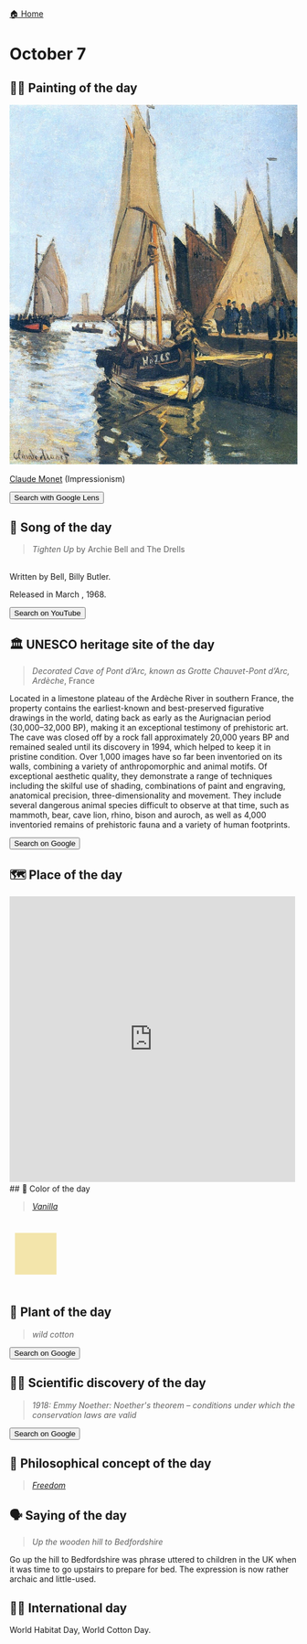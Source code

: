 
[🏠 Home](../../index.md)

# October 7

## 🧑‍🎨 Painting of the day

<img width="600" src="../img/Claude_Monet_2.jpg">

[Claude Monet](http://en.wikipedia.org/wiki/Claude_Monet) (Impressionism)

<button class="btn btn-success"
onclick=" window.open('https://lens.google.com/uploadbyurl?url=https://iretes.github.io/one-a-day/data/img/Claude_Monet_2.jpg','_blank')">
Search with Google Lens
</button>

## 🎼 Song of the day

> *Tighten Up*
by Archie Bell and The Drells

<br />Written by Bell, Billy Butler.

Released in March , 1968.

<button class="btn btn-success"
onclick=" window.open('http://www.youtube.com/search?q=Tighten Up by Archie Bell and The Drells','_blank')">
Search on YouTube
</button>

## 🏛️ UNESCO heritage site of the day

> *Decorated Cave of Pont d’Arc, known as Grotte Chauvet-Pont d’Arc, Ardèche*, France

<p>Located in a limestone plateau of the Ardèche River in southern France, the property contains the earliest-known and best-preserved figurative drawings in the world, dating back as early as the Aurignacian period (30,000–32,000 BP), making it an exceptional testimony of prehistoric art. The cave was closed off by a rock fall approximately 20,000 years BP and remained sealed until its discovery in 1994, which helped to keep it in pristine condition. Over 1,000 images have so far been inventoried on its walls, combining a variety of anthropomorphic and animal motifs. Of exceptional aesthetic quality, they demonstrate a range of techniques including the skilful use of shading, combinations of paint and engraving, anatomical precision, three-dimensionality and movement. They include several dangerous animal species difficult to observe at that time, such as mammoth, bear, cave lion, rhino, bison and auroch, as well as 4,000 inventoried remains of prehistoric fauna and a variety of human footprints.</p>

<button class="btn btn-success"
onclick=" window.open('http://www.google.com/search?q=Decorated Cave of Pont d’Arc, known as Grotte Chauvet-Pont d’Arc, Ardèche','_blank')">
Search on Google
</button>

## 🗺️ Place of the day

<iframe
src="https://www.mapcrunch.com"
name="mapcrunch"
width="500"
height="500"
allowTransparency="true"
scrolling="no"
frameborder="0"
>
</iframe>
## 🎨 Color of the day

> *[Vanilla](https://en.wikipedia.org/wiki/Vanilla_(color))*

<div style="color:#F3E5AB; font-size: 100px;">&#9632;</div>

## 🌿 Plant of the day

> *wild cotton*

<button class="btn btn-success"
onclick=" window.open('http://www.google.com/search?q=wild cotton','_blank')">
Search on Google
</button>

## 🧑‍🔬 Scientific discovery of the day

> *1918: Emmy Noether: Noether's theorem – conditions under which the conservation laws are valid*

<button class="btn btn-success"
onclick=" window.open('http://www.google.com/search?q=1918: Emmy Noether: Noether s theorem – conditions under which the conservation laws are valid','_blank')">
Search on Google
</button>

## 💭 Philosophical concept of the day

> *[Freedom](https://en.wikipedia.org/wiki/Freedom)*

## 🗣️ Saying of the day

> *Up the wooden hill to Bedfordshire*

Go up the hill to Bedfordshire was phrase uttered to children in the UK when it was time to go upstairs to prepare for bed. The expression is now rather archaic and little-used.

## 🏳️‍🌈 International day

World Habitat Day, World Cotton Day.